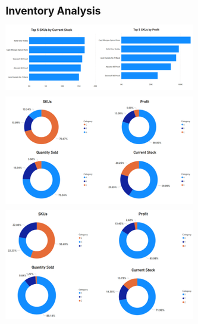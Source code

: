 # Inventory Analysis

![image alt](https://github.com/aadityamahajn/inventory_analysis/blob/main/graphs/Screenshot%202025-02-27%20074054.png)

![image alt](https://github.com/aadityamahajn/inventory_analysis/blob/main/graphs/Screenshot%202025-02-27%20074125.png)

![image alt](https://github.com/aadityamahajn/inventory_analysis/blob/main/graphs/Screenshot%202025-02-27%20074154.png)
